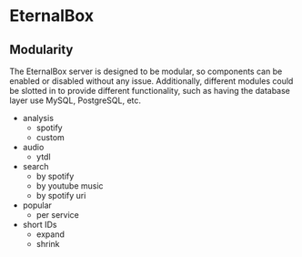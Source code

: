 # EternalBox

## Modularity
The EternalBox server is designed to be modular, so components can be enabled or disabled without any issue.
Additionally, different modules could be slotted in to provide different functionality, such as having the database layer use MySQL, PostgreSQL, etc.



- analysis
    - spotify
    - custom
- audio
    - ytdl
- search
    - by spotify
    - by youtube music
    - by spotify uri
- popular
    - per service
- short IDs
    - expand
    - shrink